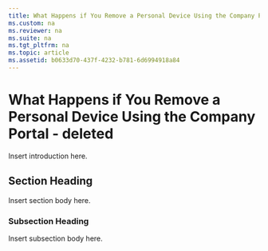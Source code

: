 ```yaml
---
title: What Happens if You Remove a Personal Device Using the Company Portal - deleted
ms.custom: na
ms.reviewer: na
ms.suite: na
ms.tgt_pltfrm: na
ms.topic: article
ms.assetid: b0633d70-437f-4232-b781-6d6994918a84
---
```

# What Happens if You Remove a Personal Device Using the Company Portal - deleted
Insert introduction here.

## Section Heading
Insert section body here.

### Subsection Heading
Insert subsection body here.

